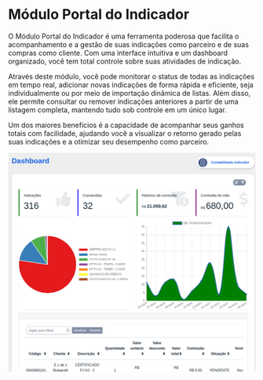 # Módulo Portal do Indicador

O Módulo Portal do Indicador é uma ferramenta poderosa que facilita o acompanhamento e a gestão de suas indicações como parceiro e de suas compras como cliente. Com uma interface intuitiva e um dashboard organizado, você tem total controle sobre suas atividades de indicação.

Através deste módulo, você pode monitorar o status de todas as indicações em tempo real, adicionar novas indicações de forma rápida e eficiente, seja individualmente ou por meio de importação dinâmica de listas. Além disso, ele permite consultar ou remover indicações anteriores a partir de uma listagem completa, mantendo tudo sob controle em um único lugar.

Um dos maiores benefícios é a capacidade de acompanhar seus ganhos totais com facilidade, ajudando você a visualizar o retorno gerado pelas suas indicações e a otimizar seu desempenho como parceiro.

![](https://github.com/Gestao-Online/public-docs/blob/8a40d6747bd5689f2f4c10fd4de77b501243328e/erp-v2/marketplace/extensions/br.com.gestao-online.module.portal-indicador/assets/modulo_portal_indicador_01.png?raw=true)